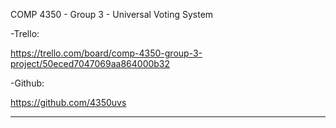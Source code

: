 COMP 4350 - Group 3 - Universal Voting System

-Trello:

https://trello.com/board/comp-4350-group-3-project/50eced7047069aa864000b32


-Github:

https://github.com/4350uvs
		
----------------------------------------------